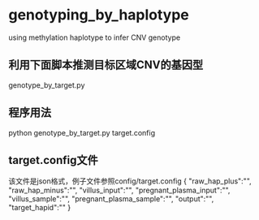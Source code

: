 # genotyping_by_haplotype
using methylation haplotype to infer CNV genotype

## 利用下面脚本推测目标区域CNV的基因型
genotype_by_target.py


## 程序用法
python genotype_by_target.py target.config


## target.config文件
该文件是json格式，例子文件参照config/target.config
{
"raw_hap_plus":"",
"raw_hap_minus":"",
"villus_input":"",
"pregnant_plasma_input":"",
"villus_sample":"",
"pregnant_plasma_sample":"",
"output":"",
"target_hapid":""
}
